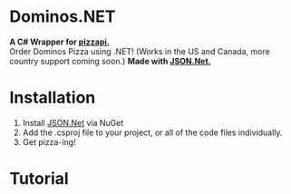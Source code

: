 # Dominos.NET
**A C# Wrapper for [pizzapi.](https://github.com/ggrammar/pizzapi)**<br>
Order Dominos Pizza using .NET! (Works in the US and Canada, more country support coming soon.)
**Made with [JSON.Net.](https://www.newtonsoft.com/json)**


# Installation
1. Install [JSON.Net](https://www.newtonsoft.com/json) via NuGet
2. Add the .csproj file to your project, or all of the code files individually.
3. Get pizza-ing!

# Tutorial

